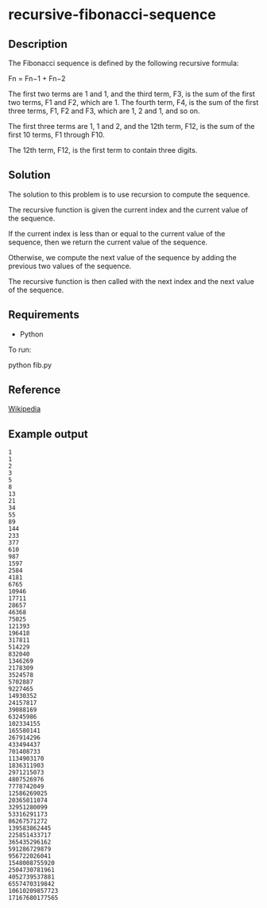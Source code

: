 # recursive-fibonacci-sequence
 
## Description
 
The Fibonacci sequence is defined by the following recursive formula:
 
Fn = Fn−1 + Fn−2
 
The first two terms are 1 and 1, and the third term, F3, is the sum of the first two terms, F1 and F2, which are 1. The fourth term, F4, is the sum of the first three terms, F1, F2 and F3, which are 1, 2 and 1, and so on.
 
The first three terms are 1, 1 and 2, and the 12th term, F12, is the sum of the first 10 terms, F1 through F10.
 
The 12th term, F12, is the first term to contain three digits.
 
## Solution

The solution to this problem is to use recursion to compute the sequence.
 
The recursive function is given the current index and the current value of the sequence.
 
If the current index is less than or equal to the current value of the sequence, then we return the current value of the sequence.
 
Otherwise, we compute the next value of the sequence by adding the previous two values of the sequence.
 
The recursive function is then called with the next index and the next value of the sequence.

## Requirements

* Python

To run:
   
   python fib.py
 
## Reference
 
[Wikipedia](https://en.wikipedia.org/wiki/Fibonacci_number)
 

## Example output
 
```
1
1
2
3
5
8
13
21
34
55
89
144
233
377
610
987
1597
2584
4181
6765
10946
17711
28657
46368
75025
121393
196418
317811
514229
832040
1346269
2178309
3524578
5702887
9227465
14930352
24157817
39088169
63245986
102334155
165580141
267914296
433494437
701408733
1134903170
1836311903
2971215073
4807526976
7778742049
12586269025
20365011074
32951280099
53316291173
86267571272
139583862445
225851433717
365435296162
591286729879
956722026041
1548008755920
2504730781961
4052739537881
6557470319842
10610209857723
17167680177565
```